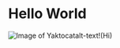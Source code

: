 # <h1>Hello World </h1>
![Image of Yaktocat](https://octodex.github.com/images/yaktocat.png)alt-text!(Hi)
